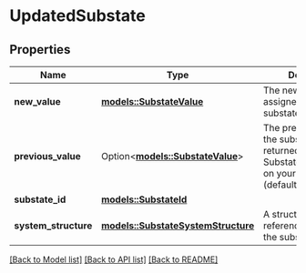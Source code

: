 # UpdatedSubstate

## Properties

Name | Type | Description | Notes
------------ | ------------- | ------------- | -------------
**new_value** | [**models::SubstateValue**](SubstateValue.md) | The new value assigned to the substate. | 
**previous_value** | Option<[**models::SubstateValue**](SubstateValue.md)> | The previous value of the substate. Only returned if enabled in SubstateFormatOptions on your request (default false). | [optional]
**substate_id** | [**models::SubstateId**](SubstateId.md) |  | 
**system_structure** | [**models::SubstateSystemStructure**](SubstateSystemStructure.md) | A structure with type references describing the substate's schema. | 

[[Back to Model list]](../README.md#documentation-for-models) [[Back to API list]](../README.md#documentation-for-api-endpoints) [[Back to README]](../README.md)


